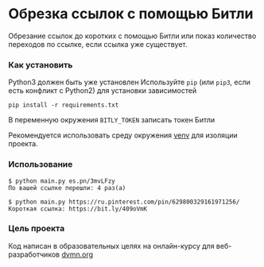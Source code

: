 # Обрезка ссылок с помощью Битли

Обрезание ссылок до коротких с помощью Битли или показ количество переходов по ссылке, если ссылка уже существует.

### Как установить

Python3 должен быть уже установлен
Используйте `pip` (или `pip3`, если есть конфликт с Python2) для установки зависимостей
```
pip install -r requirements.txt
```
В переменную окружения `BITLY_TOKEN` записать токен Битли

Рекомендуется использовать среду окружения [venv](https://docs.python.org/3/library/venv.html) для изоляции проекта.

### Использование
```console
$ python main.py es.pn/3mvLFzy
По вашей ссылке перешли: 4 раз(а)

$ python main.py https://ru.pinterest.com/pin/629800329161971256/
Короткая ссылка: https://bit.ly/409oVmK
```

### Цель проекта

Код написан в образовательных целях на онлайн-курсу для веб-разработчиков [dvmn.org](https://dvmn.org/)